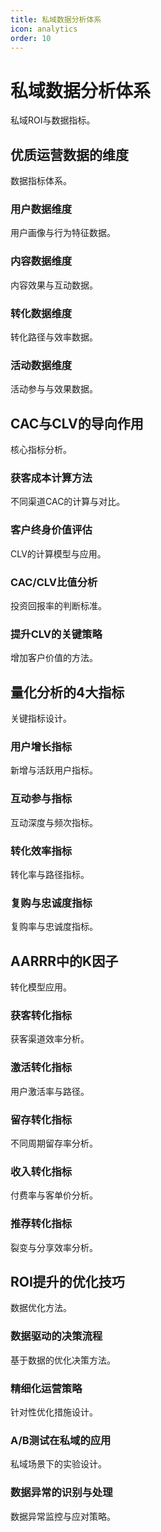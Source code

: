 ```yaml
---
title: 私域数据分析体系
icon: analytics
order: 10
---
```


# 私域数据分析体系

私域ROI与数据指标。

## 优质运营数据的维度

数据指标体系。

### 用户数据维度

用户画像与行为特征数据。

### 内容数据维度

内容效果与互动数据。

### 转化数据维度

转化路径与效率数据。

### 活动数据维度

活动参与与效果数据。

## CAC与CLV的导向作用

核心指标分析。

### 获客成本计算方法

不同渠道CAC的计算与对比。

### 客户终身价值评估

CLV的计算模型与应用。

### CAC/CLV比值分析

投资回报率的判断标准。

### 提升CLV的关键策略

增加客户价值的方法。

## 量化分析的4大指标

关键指标设计。

### 用户增长指标

新增与活跃用户指标。

### 互动参与指标

互动深度与频次指标。

### 转化效率指标

转化率与路径指标。

### 复购与忠诚度指标

复购率与忠诚度指标。

## AARRR中的K因子

转化模型应用。

### 获客转化指标

获客渠道效率分析。

### 激活转化指标

用户激活率与路径。

### 留存转化指标

不同周期留存率分析。

### 收入转化指标

付费率与客单价分析。

### 推荐转化指标

裂变与分享效率分析。

## ROI提升的优化技巧

数据优化方法。

### 数据驱动的决策流程

基于数据的优化决策方法。

### 精细化运营策略

针对性优化措施设计。

### A/B测试在私域的应用

私域场景下的实验设计。

### 数据异常的识别与处理

数据异常监控与应对策略。

